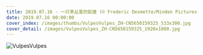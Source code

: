```yaml
---
title: 2019.07.16 - 一只草丛里的狐狸 (© Frederic Desmette/Minden Pictures)
date: 2019.07.16 00:00:00
cover_index: /images/thumbs/VulpesVulpes_ZH-CN5650159325_533x300.jpg
cover_detail: /images/VulpesVulpes_ZH-CN5650159325_1920x1080.jpg
---
```


![VulpesVulpes](/images/VulpesVulpes_ZH-CN5650159325_1920x1080.jpg)
